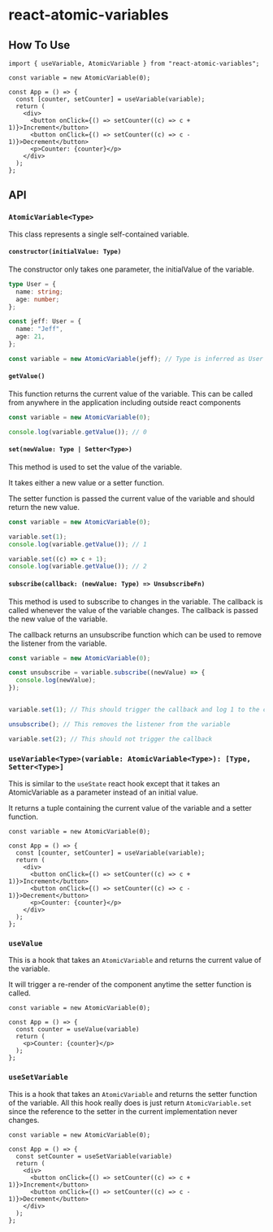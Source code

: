 # react-atomic-variables

## How To Use

```tsx
import { useVariable, AtomicVariable } from "react-atomic-variables";

const variable = new AtomicVariable(0);

const App = () => {
  const [counter, setCounter] = useVariable(variable);
  return (
    <div>
      <button onClick={() => setCounter((c) => c + 1)}>Increment</button>
      <button onClick={() => setCounter((c) => c - 1)}>Decrement</button>
      <p>Counter: {counter}</p>
    </div>
  );
};
```

## API

### `AtomicVariable<Type>`

This class represents a single self-contained variable.

#### `constructor(initialValue: Type)`

The constructor only takes one parameter, the initialValue of the variable.

```typescript
type User = {
  name: string;
  age: number;
};

const jeff: User = {
  name: "Jeff",
  age: 21,
};

const variable = new AtomicVariable(jeff); // Type is inferred as User
```

#### `getValue()`

This function returns the current value of the variable. This can be called from anywhere in the application including outside react components

```typescript
const variable = new AtomicVariable(0);

console.log(variable.getValue()); // 0
```

#### `set(newValue: Type | Setter<Type>)`

This method is used to set the value of the variable.

It takes either a new value or a setter function.

The setter function is passed the current value of the variable and should return the new value.

```typescript
const variable = new AtomicVariable(0);

variable.set(1);
console.log(variable.getValue()); // 1

variable.set((c) => c + 1);
console.log(variable.getValue()); // 2
```

#### `subscribe(callback: (newValue: Type) => UnsubscribeFn)`
This method is used to subscribe to changes in the variable. The callback is called whenever the value of the variable changes. 
The callback is passed the new value of the variable.

The callback returns an unsubscribe function which can be used to remove the listener from the variable.

```typescript
const variable = new AtomicVariable(0);

const unsubscribe = variable.subscribe((newValue) => {
  console.log(newValue);
});


variable.set(1); // This should trigger the callback and log 1 to the console

unsubscribe(); // This removes the listener from the variable

variable.set(2); // This should not trigger the callback
```

### `useVariable<Type>(variable: AtomicVariable<Type>): [Type, Setter<Type>]`
This is similar to the `useState` react hook except that it takes an AtomicVariable as a parameter instead of an initial value.

It returns a tuple containing the current value of the variable and a setter function.

```tsx
const variable = new AtomicVariable(0);

const App = () => {
  const [counter, setCounter] = useVariable(variable);
  return (
    <div>
      <button onClick={() => setCounter((c) => c + 1)}>Increment</button>
      <button onClick={() => setCounter((c) => c - 1)}>Decrement</button>
      <p>Counter: {counter}</p>
    </div>
  );
};
```


### `useValue`
This is a hook that takes an `AtomicVariable` and returns the current value of the variable. 

It will trigger a re-render of the component anytime the setter function is called.

```tsx
const variable = new AtomicVariable(0);

const App = () => {
  const counter = useValue(variable)
  return (
    <p>Counter: {counter}</p>
  );
};
```

### `useSetVariable`
This is a hook that takes an `AtomicVariable` and returns the setter function of the variable.
All this hook really does is just return `AtomicVariable.set` since the reference to the setter in the current implementation never changes.

```tsx
const variable = new AtomicVariable(0);

const App = () => {
  const setCounter = useSetVariable(variable)
  return (
    <div>
      <button onClick={() => setCounter((c) => c + 1)}>Increment</button>
      <button onClick={() => setCounter((c) => c - 1)}>Decrement</button>
    </div>
  );
};
```